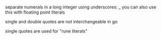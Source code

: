 separate numerals in a long integer using underscores: _
you can also use this with floating point literals

single and double quotes are not interchangeable in go

single quotes are used for "rune literals"


